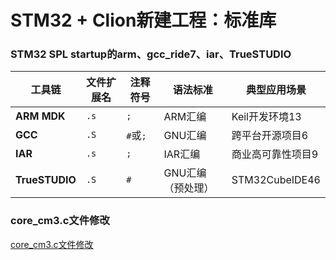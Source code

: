 # STM32 + Clion新建工程：标准库

### STM32 SPL startup的arm、gcc_ride7、iar、TrueSTUDIO


| 工具链         | 文件扩展名 | 注释符号 | 语法标准          | 典型应用场景      |
| -------------- | ---------- | -------- | ----------------- | ----------------- |
| **ARM MDK**    | `.s`       | `;`      | ARM汇编           | Keil开发环境13    |
| **GCC**        | `.S`       | `#`或`;` | GNU汇编           | 跨平台开源项目6   |
| **IAR**        | `.s`       | `;`      | IAR汇编           | 商业高可靠性项目9 |
| **TrueSTUDIO** | `.S`       | `#`      | GNU汇编（预处理） | STM32CubeIDE46    |

### core_cm3.c文件修改

[core_cm3.c文件修改](./images/strexb.png)